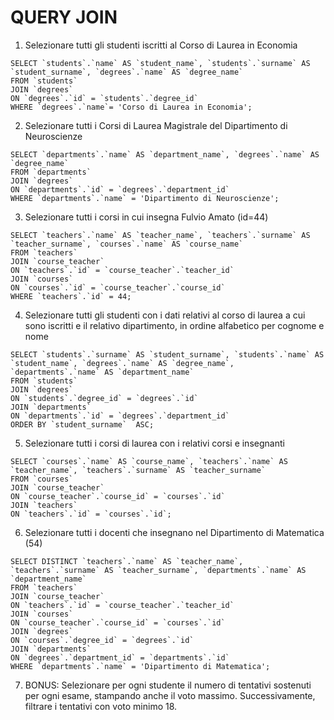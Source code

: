 # QUERY JOIN

1. Selezionare tutti gli studenti iscritti al Corso di Laurea in Economia
```
SELECT `students`.`name` AS `student_name`, `students`.`surname` AS `student_surname`, `degrees`.`name` AS `degree_name`
FROM `students`
JOIN `degrees`
ON `degrees`.`id` = `students`.`degree_id`
WHERE `degrees`.`name`= 'Corso di Laurea in Economia';
```
2. Selezionare tutti i Corsi di Laurea Magistrale del Dipartimento di
Neuroscienze
```
SELECT `departments`.`name` AS `department_name`, `degrees`.`name` AS `degree_name`
FROM `departments`
JOIN `degrees`
ON `departments`.`id` = `degrees`.`department_id`
WHERE `departments`.`name` = 'Dipartimento di Neuroscienze';
```

3. Selezionare tutti i corsi in cui insegna Fulvio Amato (id=44)
```
SELECT `teachers`.`name` AS `teacher_name`, `teachers`.`surname` AS `teacher_surname`, `courses`.`name` AS `course_name` 
FROM `teachers`
JOIN `course_teacher`
ON `teachers`.`id` = `course_teacher`.`teacher_id`
JOIN `courses`
ON `courses`.`id` = `course_teacher`.`course_id`
WHERE `teachers`.`id` = 44;
```

4. Selezionare tutti gli studenti con i dati relativi al corso di laurea a cui
sono iscritti e il relativo dipartimento, in ordine alfabetico per cognome e
nome
```
SELECT `students`.`surname` AS `student_surname`, `students`.`name` AS `student_name`, `degrees`.`name` AS `degree_name`, `departments`.`name` AS `department_name`
FROM `students`
JOIN `degrees`
ON `students`.`degree_id` = `degrees`.`id`
JOIN `departments`
ON `departments`.`id` = `degrees`.`department_id`  
ORDER BY `student_surname`  ASC;
```

5. Selezionare tutti i corsi di laurea con i relativi corsi e insegnanti
```
SELECT `courses`.`name` AS `course_name`, `teachers`.`name` AS `teacher_name`, `teachers`.`surname` AS `teacher_surname`
FROM `courses`
JOIN `course_teacher`
ON `course_teacher`.`course_id` = `courses`.`id`
JOIN `teachers`
ON `teachers`.`id` = `courses`.`id`;
```

6. Selezionare tutti i docenti che insegnano nel Dipartimento di
Matematica (54)
```
SELECT DISTINCT `teachers`.`name` AS `teacher_name`, `teachers`.`surname` AS `teacher_surname`, `departments`.`name` AS `department_name`
FROM `teachers`
JOIN `course_teacher`
ON `teachers`.`id` = `course_teacher`.`teacher_id`
JOIN `courses`
ON `course_teacher`.`course_id` = `courses`.`id`
JOIN `degrees`
ON `courses`.`degree_id` = `degrees`.`id`
JOIN `departments`
ON `degrees`.`department_id` = `departments`.`id`
WHERE `departments`.`name` = 'Dipartimento di Matematica';
```

7. BONUS: Selezionare per ogni studente il numero di tentativi sostenuti
per ogni esame, stampando anche il voto massimo. Successivamente,
filtrare i tentativi con voto minimo 18.